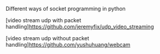 Different ways of socket programming in python

[video stream udp with packet handling]https://github.com/jeremyfix/udp_video_streaming

[video stream udp without packet handling]https://github.com/yushuhuang/webcam